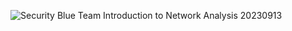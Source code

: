 ![Security Blue Team Introduction to Network Analysis 20230913](https://github.com/ButchBytes-sec/ButchBytes-sec/assets/78964580/3397b917-9c33-48a6-abe5-7c78dd71c6e6)
